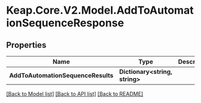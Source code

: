 # Keap.Core.V2.Model.AddToAutomationSequenceResponse

## Properties

Name | Type | Description | Notes
------------ | ------------- | ------------- | -------------
**AddToAutomationSequenceResults** | **Dictionary&lt;string, string&gt;** |  | [optional] 

[[Back to Model list]](../README.md#documentation-for-models) [[Back to API list]](../README.md#documentation-for-api-endpoints) [[Back to README]](../README.md)

